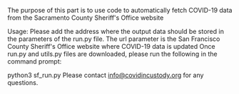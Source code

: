 The purpose of this part is to use code to automatically fetch COVID-19 data from the Sacramento County Sheriff's Office website

Usage: Please add the address where the output data should be stored in the parameters of the run.py file. The url parameter is the San Francisco County Sheriff's Office website where COVID-19 data is updated
Once run.py and utils.py files are downloaded, please run the following in the command prompt:

python3 sf_run.py
Please contact info@covidincustody.org for any questions.
